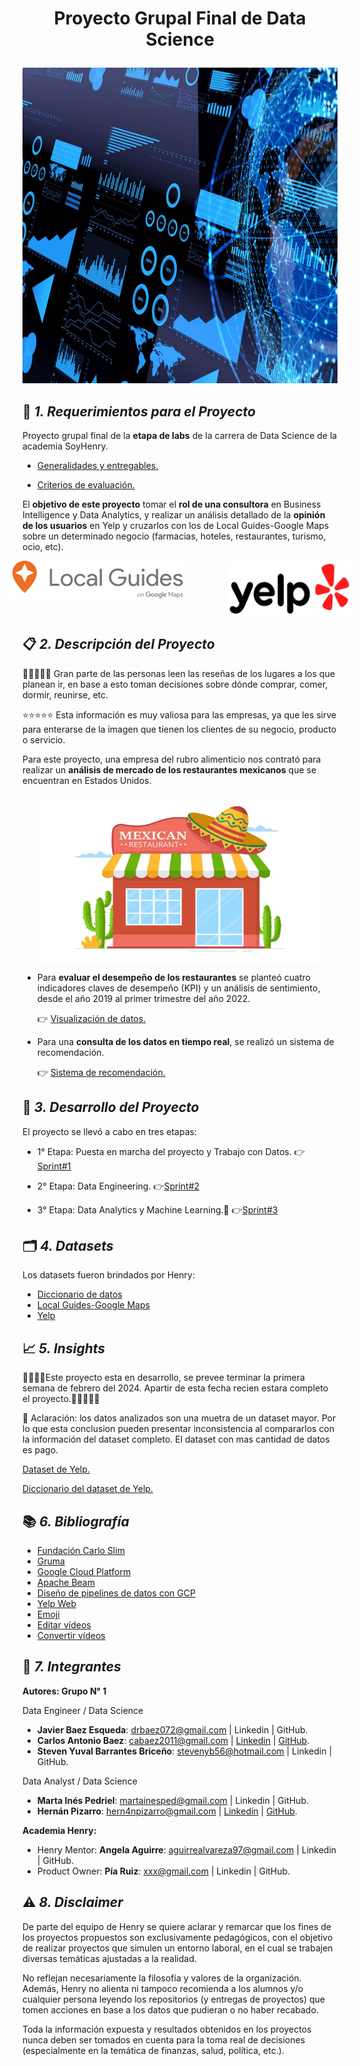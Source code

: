 #  **<p align="center">Proyecto Grupal Final de Data Science</p>** 

<img src="2_Imagenes\1.jpg" width="1010" height="505">



## 🚀 *1. Requerimientos para el Proyecto*

Proyecto grupal final de la **etapa de labs** de la carrera de Data Science de la academia SoyHenry.

- [Generalidades y entregables.](https://docs.google.com/document/u/0/d/e/2PACX-1vRtTsN_N3Z0DTLbh_-Xw2OxhOWeV5jmTISRUNzTBpWM9mTnxsT03674UheR4f0hfULc2v4_sW3IgDTv/pub?pli=1)

- [Criterios de evaluación.](https://docs.google.com/document/d/1tBuh1LSCmvQB5Wd7-Cj4jj_o5zLk8vtBQFtDhF8oeSY/edit) 


El **objetivo de este proyecto** tomar el **rol de una consultora** en Business Intelligence y Data Analytics, y realizar un análisis detallado de la **opinión de los usuarios** en Yelp y cruzarlos con los de Local Guides-Google Maps sobre un determinado negocio (farmacias, hoteles, restaurantes, turismo, ocio, etc).

<div style="display: flex; justify-content: center;">

<img src="2_Imagenes\3.png" width="280" height="60" style="margin-right: 70px;">
<img src="2_Imagenes\2.png" width="200" height="90">

</div>


## 📋 *2. Descripción del Proyecto*

🍗🥗🍝🧀🍻 Gran parte de las personas leen las reseñas de los lugares a los que planean ir, en base a esto toman decisiones sobre dónde comprar, comer, dormir, reunirse, etc. 

⭐⭐⭐⭐⭐ Esta información es muy valiosa para las empresas, ya que les sirve para enterarse de la imagen que tienen los clientes de su negocio, producto o servicio.

Para este proyecto, una empresa del rubro alimenticio nos contrató para realizar un
 **análisis de mercado de los restaurantes mexicanos** que se encuentran en Estados Unidos.

<div style="display: flex; justify-content: center;"> <img src="2_Imagenes/6.jpg" width="450" height="270"> </div>

- Para **evaluar el desempeño de los restaurantes** se planteó cuatro indicadores claves de desempeño (KPI) y un análisis de sentimiento, desde el año 2019 al primer trimestre del año 2022.

   👉 [Visualización de datos.](https://app.powerbi.com/view?r=eyJrIjoiNDc5MmY1YzgtYWMxOC00NjE1LWFiM2QtYzFjMmU0ZTVlYTdkIiwidCI6ImRmODY3OWNkLWE4MGUtNDVkOC05OWFjLWM4M2VkN2ZmOTVhMCJ9)


- Para una **consulta de los datos en tiempo real**, se realizó un sistema de recomendación.

   👉 [Sistema de recomendación.](xxx)

## 📆 *3. Desarrollo del Proyecto*

El proyecto se llevó a cabo en tres etapas:

- 1° Etapa: Puesta en marcha del proyecto y Trabajo con Datos. 👉[Sprint#1](https://github.com/Hern4nOckham/Proyecto_grupalDS-Final/tree/main/3_Sprint%231)     

- 2° Etapa: Data Engineering. 👉[Sprint#2](https://github.com/Hern4nOckham/Proyecto_grupalDS-Final/tree/main/4_Sprint%232)

- 3° Etapa: Data Analytics y Machine Learning.🦾 👉[Sprint#3](https://github.com/Hern4nOckham/Proyecto_grupalDS-Final/tree/main/5_Sprint%233)



## 🗂️ *4. Datasets*

Los datasets fueron brindados por Henry:

- [Diccionario de datos](https://docs.google.com/document/d/1ASLMGAgrviicATaP1UJlflpmBCXtuSTHQGWdQMN6_2I/edit)
- [Local Guides-Google Maps](https://drive.google.com/drive/folders/1Wf7YkxA0aHI3GpoHc9Nh8_scf5BbD4DA)
- [Yelp](https://drive.google.com/drive/folders/1TI-SsMnZsNP6t930olEEWbBQdo_yuIZF)


## 📈 *5. Insights*

📢📢📢📢Este proyecto esta en desarrollo, se prevee terminar la primera semana de febrero del 2024. Apartir de esta fecha recien estara completo el proyecto.🚨🚨🚨🚨🚨

🚨 Aclaración: los datos analizados son una muetra de un dataset mayor. Por lo que esta conclusion pueden presentar inconsistencia al compararlos con la información del dataset completo. El dataset con mas cantidad de datos es pago.

[Dataset de Yelp.](https://www.yelp.com/dataset)

[Diccionario del dataset de Yelp.](https://www.yelp.com/dataset/documentation/main)

## 📚 *6. Bibliografía*

- [Fundación Carlo Slim](https://accesolatino.org/noticias/cuatro-datos-clave-de-la-poblacion-latina-en-ee-uu/)
- [Gruma](https://www.gruma.com/es/sala-de-prensa/noticias-y-comunicados/julio-19-2023-operaciones-de-gruma-fuera-de-mexico-impulsan-crecimiento-de-24percent-en-ventas-netas-y-31percent-en-ebitda-durante-el-2t23.aspx)
- [Google Cloud Platform](https://cloud.google.com/?utm_source=google&utm_medium=cpc&utm_campaign=latam-AR-all-es-dr-BKWS-all-all-trial-e-dr-1707800-LUAC0010192&utm_content=text-ad-none-any-DEV_c-CRE_512364917186-ADGP_Hybrid+%7C+BKWS+-+EXA+%7C+Txt+~+GCP_General-KWID_43700062788251533-kwd-155951229&utm_term=KW_gcp-ST_GCP&gad_source=1&gclid=Cj0KCQiAwP6sBhDAARIsAPfK_wZO2xHH_39r6R-gz3FIEwDkfOhCTJI52XpVYM1tde2rGBZirV02bKkaAqsgEALw_wcB&gclsrc=aw.ds&hl=es_419)
- [Apache Beam](https://beam.apache.org/documentation/programming-guide/#core-beam-transforms)
- [Diseño de pipelines de datos con GCP](https://www.youtube.com/watch?v=9UKxpK5-AZU)
- [Yelp Web](https://www.yelp.com/)
- [Emoji](https://github.com/ikatyang/emoji-cheat-sheet/blob/master/README.md#smileys--emotion)
- [Editar vídeos](https://online-video-cutter.com/es/change-video-speed)
- [Convertir vídeos](https://convertio.co/es/mp4-gif/)


## 👥 *7. Integrantes*

**Autores: Grupo N° 1**

Data Engineer / Data Science
  - **Javier Baez Esqueda**: drbaez072@gmail.com | Linkedin | GitHub.
  - **Carlos Antonio Baez**: cabaez2011@gmail.com | [Linkedin](https://www.linkedin.com/in/carlos-antonio-baez-41196a234/)  | [GitHub](https://github.com/carlosab2021).
  - **Steven Yuval Barrantes Briceño**: stevenyb56@hotmail.com | Linkedin | GitHub.

Data Analyst / Data Science
  - **Marta Inés Pedriel**: martainesped@gmail.com | Linkedin | GitHub.
  - **Hernán Pizarro**: hern4npizarro@gmail.com | [Linkedin](www.linkedin.com/in/hernán-pizarro-683679268) | [GitHub](https://github.com/Hern4nOckham).

**Academia Henry:**

- Henry Mentor: **Angela Aguirre**: aguirrealvareza97@gmail.com | Linkedin | GitHub.
- Product Owner: **Pía Ruiz**: xxx@gmail.com | Linkedin | GitHub.

## ⚠️ *8. Disclaimer*

De parte del equipo de Henry se quiere aclarar y remarcar que los fines de los proyectos propuestos son exclusivamente pedagógicos, con el objetivo de realizar proyectos que simulen un entorno laboral, en el cual se trabajen diversas temáticas ajustadas a la realidad. 

No reflejan necesariamente la filosofía y valores de la organización. Además, Henry no alienta ni tampoco recomienda a los alumnos y/o cualquier persona leyendo los repositorios (y entregas de proyectos) que tomen acciones en base a los datos que pudieran o no haber recabado. 

Toda la información expuesta y resultados obtenidos en los proyectos nunca deben ser tomados en cuenta para la toma real de decisiones (especialmente en la temática de finanzas, salud, política, etc.).
